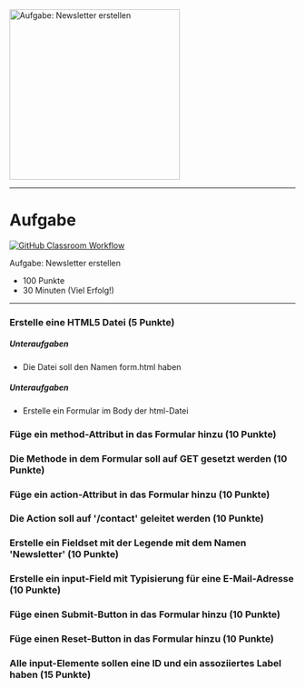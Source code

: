 <img src="https://studentenwerk-frankfurt.net/wp-content/uploads/2021/10/newsletter3.jpg" alt="Aufgabe: Newsletter erstellen" width="300"/>

---
# Aufgabe
[![GitHub Classroom Workflow](https://github.com/helsoc7/newsletter-html/actions/workflows/classroom.yml/badge.svg)](https://github.com/helsoc7/newsletter-html/actions/workflows/classroom.yml) 

Aufgabe: Newsletter erstellen
* 100 Punkte
* 30 Minuten (Viel Erfolg!)

---
### Erstelle eine HTML5 Datei  (5 Punkte)
##### Unteraufgaben
* Die Datei soll den Namen form.html haben
##### Unteraufgaben
* Erstelle ein Formular im Body der html-Datei
### Füge ein method-Attribut in das Formular hinzu  (10 Punkte)
### Die Methode in dem Formular soll auf GET gesetzt werden (10 Punkte)
### Füge ein action-Attribut in das Formular hinzu (10 Punkte)
### Die Action soll auf '/contact' geleitet werden (10 Punkte)
### Erstelle ein Fieldset mit der Legende mit dem Namen 'Newsletter' (10 Punkte)
### Erstelle ein input-Field mit Typisierung für eine E-Mail-Adresse (10 Punkte)
### Füge einen Submit-Button in das Formular hinzu (10 Punkte)
### Füge einen Reset-Button in das Formular hinzu (10 Punkte)
### Alle input-Elemente sollen eine ID und ein assoziiertes Label haben (15 Punkte)
